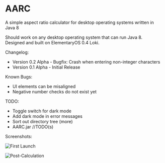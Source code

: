 # AARC
A simple aspect ratio calculator for desktop operating systems written in Java 8

Should work on any desktop operating system that can run Java 8. Designed and built on ElementaryOS 0.4 Loki.

Changelog:

- Version 0.2 Alpha - Bugfix: Crash when entering non-integer characters
- Version 0.1 Alpha - Initial Release


Known Bugs:
- UI elements can be misaligned
- Negative number checks do not exist yet

TODO:

- Toggle switch for dark mode 
- Add dark mode in error messages
- Sort out directory tree (more)
- AARC.jar //TODO(s)

Screenshots:

![First Launch](http://i.imgur.com/AeynAGw.png)

![Post-Calculation](http://i.imgur.com/vN2SvgS.png)
